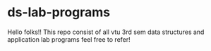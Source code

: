 # ds-lab-programs
Hello folks!!
This repo consist of all vtu 3rd sem data structures and application lab programs
feel free to refer!
